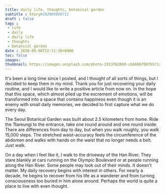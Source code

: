 ```yaml
---
title: daily life, thoughts, botanical garden
subtitle : Story#202009090711
draft : false
tags :
 - life
 - daily
 - daily life
 - thoughts
 - botanical garden
date : 2020-09-08T22:11:30+0900
toc: false
images: 
thumbnail: https://images.unsplash.com/photo-1553762869-cbb606f987b5?ixlib=rb-1.2.1&q=80&fm=jpg&crop=entropy&cs=tinysrgb&w=1080&fit=max&ixid=eyJhcHBfaWQiOjE1NTU0OX0
---
```


It's been a long time since I posted, and I thought of all sorts of things, but I decided to keep them in my mind. Thank you for just recovering your daily routine, and I would like to write a positive article from now on. In the hope that this space, which almost piled up the excrement of emotions, will be transformed into a space that contains happiness even though it is an enemy with small daily memories, we decided to first capture what we do every day.  

The Seoul Botanical Garden was built about 2.5 kilometers from home. Ride the Ttareungi to the entrance, take one round around and one round inside. There are differences from day to day, but when you walk roughly, you walk 15,000 steps. The stretched waist-accuracy feels the circumference of the abdomen and walks with hands on the waist that no longer needs a belt. Just walk.  

On a day when I feel like it, I walk to the driveway of the Han River. They stare blankly at cars running on the Olympic Boulevard or at people running along the Han River. Some people may look out of their minds. It doesn't matter. My daily recovery begins with interest in others. For nearly a decade, he begins to recover from his life as a wanderer and from turning consciousness too buried in him alone around. Perhaps the world is quite a place to live with even thought.  

